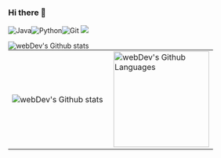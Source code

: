 ### Hi there 👋



![Java](https://img.shields.io/badge/java-%23ED8B00.svg?style=for-the-badge&logo=java&logoColor=white)![Python](https://img.shields.io/badge/python-3670A0?style=for-the-badge&logo=python&logoColor=ffdd54)![Git](https://img.shields.io/badge/git-%23F05033.svg?style=for-the-badge&logo=git&logoColor=white)
<img src="https://img.shields.io/badge/HTML-202121?style=for-the-badge&logo=html5&logoColor=red" />


<img align="left" src="http://github-profile-summary-cards.vercel.app/api/cards/stats?username=DanilDuck&theme=github_dark" alt="webDev's Github stats" />
<table style="border: none;">
  <tr>
    <td>
      <img align="left" src="http://github-readme-streak-stats.herokuapp.com?user=DanilDuck&theme=tokyonight" alt="webDev's Github stats" />
    </td>
    <td>
      <img height="195px" align="right" alt="webDev's Github Languages" src="https://github-readme-stats-sigma-five.vercel.app/api/top-langs/?username=DanilDuck&layout=compact&theme=tokyonight" /> 
    </td>
  </tr>
</table>
